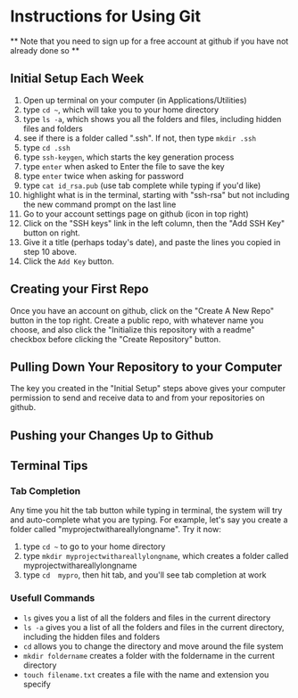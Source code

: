 # Instructions for Using Git
** Note that you need to sign up for a free account at github if you have not already done so **

## Initial Setup Each Week
1.  Open up terminal on your computer (in Applications/Utilities)
2.  type `cd ~`, which will take you to your home directory
3.  type `ls -a`, which shows you all the folders and files, including hidden files and folders
4.  see if there is a folder called ".ssh". If not, then type `mkdir .ssh`
5.  type `cd .ssh`
6.  type `ssh-keygen`, which starts the key generation process
7.  type `enter` when asked to Enter the file to save the key
8.  type `enter` twice when asking for password
9.  type `cat id_rsa.pub` (use tab complete while typing if you'd like)
10. highlight what is in the terminal, starting with "ssh-rsa" but not including the new command prompt on the last line
11. Go to your account settings page on github (icon in top right)
12. Click on the "SSH keys" link in the left column, then the "Add SSH Key" button on right.
13. Give it a title (perhaps today's date), and paste the lines you copied in step 10 above.
14. Click the `Add Key` button.

## Creating your First Repo
Once you have an account on github, click on the "Create A New Repo" button in the top right. Create a public repo, with whatever name you choose, and also click the "Initialize this repository with a readme" checkbox before clicking the "Create Repository" button.

## Pulling Down Your Repository to your Computer
The key you created in the "Initial Setup" steps above gives your computer permission to send and receive data to and from your repositories on github. 

## Pushing your Changes Up to Github


## Terminal Tips

### Tab Completion
Any time you hit the tab button while typing in terminal, the system will try and auto-complete what you are typing. For example, let's say you create a folder called "myprojectwithareallylongname". Try it now:
1.  type `cd ~` to go to your home directory
2.  type `mkdir myprojectwithareallylongname`, which creates a folder called myprojectwithareallylongname
3.  type `cd  mypro`, then hit tab, and you'll see tab completion at work

### Usefull Commands
- `ls` gives you a list of all the folders and files in the current directory
- `ls -a` gives you a list of all the folders and files in the current directory, including the hidden files and folders
- `cd` allows you to change the directory and move around the file system
- `mkdir foldername` creates a folder with the foldername in the current directory
- `touch filename.txt` creates a file with the name and extension you specify
